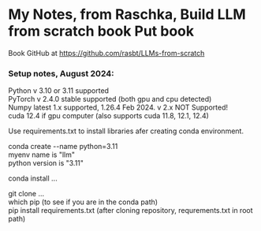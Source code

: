 # My Notes, from Raschka, Build LLM from scratch book  Put book  

Book GitHub at https://github.com/rasbt/LLMs-from-scratch

### Setup notes, August 2024:  

Python v 3.10 or 3.11 supported   
PyTorch v 2.4.0 stable supported (both gpu and cpu detected)  
Numpy latest 1.x supported, 1.26.4 Feb 2024. v 2.x NOT Supported!  
cuda 12.4 if gpu computer (also supports cuda 11.8, 12.1, 12.4)

Use requirements.txt to install libraries afer creating conda environment.  

conda create --name <llm> python=3.11  
    myenv name is "llm"  
    python version is "3.11"  

conda install <libr1> <libr2> ...   

git clone ...   
which pip (to see if you are in the conda path)  
pip install requirements.txt  (after cloning repository, requrements.txt in root path)    


    
